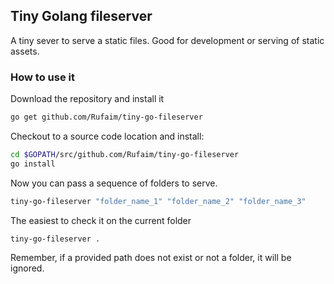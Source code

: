 ## Tiny Golang fileserver

A tiny sever to serve a static files.
Good for development or serving of static assets.

### How to use it
Download the repository and install it
```bash
go get github.com/Rufaim/tiny-go-fileserver 
```
Checkout to a source code location and install:
```bash
cd $GOPATH/src/github.com/Rufaim/tiny-go-fileserver
go install
```
Now you can pass a sequence of folders to serve.
```bash
tiny-go-fileserver "folder_name_1" "folder_name_2" "folder_name_3"
```
The easiest to check it on the current folder
```bash
tiny-go-fileserver .
```
Remember, if a provided path does not exist or not a folder, it will be ignored.
